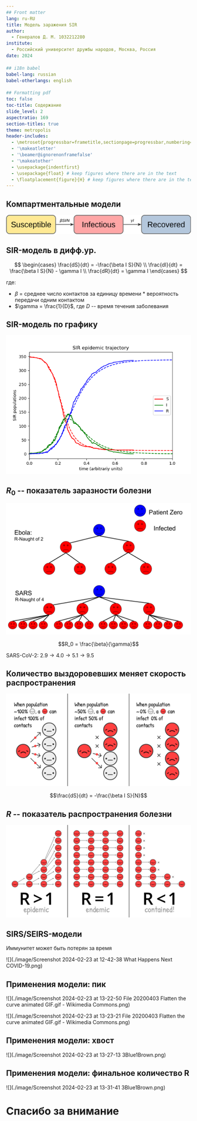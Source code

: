 ```yaml
---
## Front matter
lang: ru-RU
title: Модель заражения SIR
author:
  - Генералов Д. М. 1032212280
institute:
  - Российский университет дружбы народов, Москва, Россия
date: 2024

## i18n babel
babel-lang: russian
babel-otherlangs: english

## Formatting pdf
toc: false
toc-title: Содержание
slide_level: 2
aspectratio: 169
section-titles: true
theme: metropolis
header-includes:
  - \metroset{progressbar=frametitle,sectionpage=progressbar,numbering=fraction}
  - '\makeatletter'
  - '\beamer@ignorenonframefalse'
  - '\makeatother'
  - \usepackage{indentfirst}
  - \usepackage{float} # keep figures where there are in the text
  - \floatplacement{figure}{H} # keep figures where there are in the text
---
```


## Компартментальные модели

![](./image/1920px-Diagram_of_SIR_epidemic_model_states_and_transition_rates.svg.png)

## SIR-модель в дифф.ур.

$$
  \begin{cases}
    \frac{dS}{dt} = -\frac{\beta I S}{N} \\
    \frac{dI}{dt} = \frac{\beta I S}{N} - \gamma I \\
    \frac{dR}{dt} = \gamma I
  \end{cases}
$$

где:

- $\beta$ = среднее число контактов за единицу времени * вероятность передачи одним контактом
- $\gamma = \frac{1}{D}$, где $D$ -- время течения заболевания

## SIR-модель по графику

![](./image/SIR_trajectory.png)

## $R_0$ -- показатель заразности болезни

![](./image/R_Naught_Ebola_and_Flu_Diagram.svg.png)

$$R_0 = \frac{\beta}{\gamma}$$

SARS-CoV-2: $2.9 \rightarrow 4.0 \rightarrow 5.1 \rightarrow 9.5$

## Количество выздоровевших меняет скорость распространения

![](./image/susceptibles.png)

$$\frac{dS}{dt} = -\frac{\beta I S}{N}$$


## $R$ -- показатель распространения болезни

![](./image/r2.png)

## SIRS/SEIRS-модели

Иммунитет может быть потерян за время

![](./image/Screenshot 2024-02-23 at 12-42-38 What Happens Next COVID-19.png)

## Применения модели: пик

![](./image/Screenshot 2024-02-23 at 13-22-50 File 20200403 Flatten the curve animated GIF.gif - Wikimedia Commons.png)

![](./image/Screenshot 2024-02-23 at 13-23-21 File 20200403 Flatten the curve animated GIF.gif - Wikimedia Commons.png)

## Применения модели: хвост

![](./image/Screenshot 2024-02-23 at 13-27-13 3Blue1Brown.png)

## Применения модели: финальное количество R

![](./image/Screenshot 2024-02-23 at 13-31-41 3Blue1Brown.png)

# Спасибо за внимание